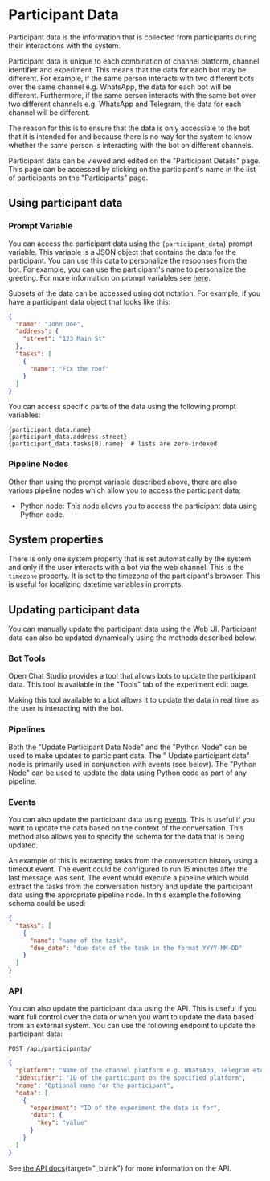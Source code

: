 # Participant Data

Participant data is the information that is collected from participants during their interactions with the system.

Participant data is unique to each combination of channel platform, channel identifier and experiment. This means that
the data for each bot may be different. For example, if the same person interacts with two different bots over the same
channel e.g. WhatsApp, the data for each bot will be different. Furthermore, if the same person interacts with the same
bot over two different channels e.g. WhatsApp and Telegram, the data for each channel will be different.

The reason for this is to ensure that the data is only accessible to the bot that it is intended for and because there
is no way for the system to know whether the same person is interacting with the bot on different channels.

Participant data can be viewed and edited on the "Participant Details" page. This page can be accessed by clicking on
the participant's name in the list of participants on the "Participants" page.

## Using participant data

### Prompt Variable

You can access the participant data using the `{participant_data}` prompt variable. This variable is a JSON object that
contains the data for the participant. You can use this data to personalize the responses from the bot. For example, you
can use the participant's name to personalize the greeting. For more information on prompt variables
see [here][prompt_variables].

Subsets of the data can be accessed using dot notation. For example, if you have a participant data object that looks
like this:

```json
{
  "name": "John Doe",
  "address": {
    "street": "123 Main St"
  },
  "tasks": [
    {
      "name": "Fix the roof"
    }
  ]
}
```

You can access specific parts of the data using the following prompt variables:

```
{participant_data.name}
{participant_data.address.street}
{participant_data.tasks[0].name}  # lists are zero-indexed
```

[prompt_variables]: ../concepts/prompt_variables.md

### Pipeline Nodes

Other than using the prompt variable described above, there are also various pipeline nodes which allow you to access
the participant data:

<!-- TODO: add link to node docs -->

* Python node: This node allows you to access the participant data using Python code.

## System properties

There is only one system property that is set automatically by the system and only if the user interacts with a bot via
the web channel. This is the `timezone` property. It is set to the timezone of the participant's browser. This is useful
for localizing datetime variables in prompts.

## Updating participant data

You can manually update the participant data using the Web UI. Participant data can also be updated dynamically using
the methods described below.

### Bot Tools

Open Chat Studio provides a tool that allows bots to update the participant data. This tool is available in the "Tools"
tab of the experiment edit page.

Making this tool available to a bot allows it to update the data in real time as the user is interacting with the bot.

### Pipelines

Both the "Update Participant Data Node" and the "Python Node" can be used to make updates to participant data. The "
Update participant data" node is primarily used in conjunction with events (see below). The "Python Node" can be used to
update the data using Python code as part of any pipeline.

<!-- TODO: add link to node docs -->

### Events

You can also update the participant data using [events](events.md). This is useful if you want to update the data based on the
context of the conversation. This method also allows you to specify the schema for the data that is being updated.

An example of this is extracting tasks from the conversation history using a timeout event. The event could be
configured to run 15 minutes after the last message was sent. The event would execute a pipeline which would extract the
tasks from the conversation history and update the participant data using the appropriate pipeline node. In this example
the following schema could be used:

```json
{
  "tasks": [
    {
      "name": "name of the task",
      "due_date": "due date of the task in the format YYYY-MM-DD"
    }
  ]
}
```

### API

You can also update the participant data using the API. This is useful if you want full control over the data or when
you want to update the data based from an external system. You can use the following endpoint to update the participant
data:

`POST /api/participants/`

```json
{
  "platform": "Name of the channel platform e.g. WhatsApp, Telegram etc.",
  "identifier": "ID of the participant on the specified platform",
  "name": "Optional name for the participant",
  "data": [
    {
      "experiment": "ID of the experiment the data is for",
      "data": {
        "key": "value"
      }
    }
  ]
}
```

See [the API docs][api_docs]{target="_blank"}
for more information on the API.

[api_docs]: https://chatbots.dimagi.com/api/docs/#tag/Participants/operation/update_participant_data
